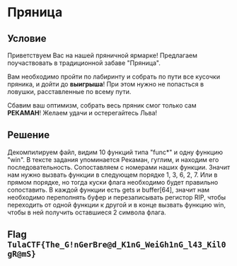 # Пряница

## Условие

Приветствуем Вас на нашей пряничной ярмарке!
Предлагаем поучаствовать в традиционной забаве "Пряница". 

Вам необходимо пройти по лабиринту и собрать по пути все кусочки пряника, и дойти до **выигрыша**! 
При этом нужно не попасться в ловушки, расставленные по всему пути.

Сбавим ваш оптимизм, собрать весь пряник смог только сам **РЕКАМАН**! Желаем удачи и остерегайтесь Льва!


## Решение

Декомпилируем файл, видим 10 функций типа "func*" и одну функцию "win". В тексте задания упоминается Рекаман, гуглим, и находим его последовательность. Сопоставляем с номерами наших функции. Значит нам нужно вызвать функции в следующем порядке 1, 3, 6, 2, 7. Или в прямом порядке, но тогда куски флага необходимо будет правильно сопоставить. В каждой функции есть gets и buffer[64], значит нам необходимо переполнять буфер и перезаписывать регистор RIP, чтобы переходить от одной функции к другой и в конце вызвать функцию win, чтобы в ней получить оставшиеся 2 символа флага.

## Flag ```TulaCTF{The_G!nGerBre@d_K1nG_WeiGh1nG_l43_Kil0gR@mS}```


